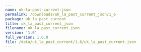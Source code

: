 ```yaml
---
name: uk-la-past-current-json
permalink: /downloads/uk_la_past_current_json/1_6
package: uk_la_past_current
title: uk_la_past_current_json
filename: uk_la_past_current.json
version: '1.6'
full_version: 1.6.0
file: /data/uk_la_past_current/1.6/uk_la_past_current.json
---
```

